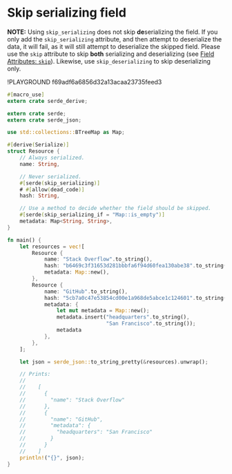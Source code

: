 # Skip serializing field

**NOTE:** Using `skip_serializing` does not skip **de**serializing the field. If
you only add the `skip_serializing` attribute, and then attempt to deserialize
the data, it will fail, as it will still attempt to deserialize the skipped
field. Please use the `skip` attribute to skip **both** serializing and
deserializing (see [Field Attributes: `skip`][attr-skip]). Likewise, use
`skip_deserializing` to skip deserializing only.

[attr-skip]: field-attrs.md#serdeskip

!PLAYGROUND f69adf6a6856d32a13acaa23735feed3
```rust
#[macro_use]
extern crate serde_derive;

extern crate serde;
extern crate serde_json;

use std::collections::BTreeMap as Map;

#[derive(Serialize)]
struct Resource {
    // Always serialized.
    name: String,

    // Never serialized.
    #[serde(skip_serializing)]
    # #[allow(dead_code)]
    hash: String,

    // Use a method to decide whether the field should be skipped.
    #[serde(skip_serializing_if = "Map::is_empty")]
    metadata: Map<String, String>,
}

fn main() {
    let resources = vec![
        Resource {
            name: "Stack Overflow".to_string(),
            hash: "b6469c3f31653d281bbbfa6f94d60fea130abe38".to_string(),
            metadata: Map::new(),
        },
        Resource {
            name: "GitHub".to_string(),
            hash: "5cb7a0c47e53854cd00e1a968de5abce1c124601".to_string(),
            metadata: {
                let mut metadata = Map::new();
                metadata.insert("headquarters".to_string(),
                                "San Francisco".to_string());
                metadata
            },
        },
    ];

    let json = serde_json::to_string_pretty(&resources).unwrap();

    // Prints:
    //
    //    [
    //      {
    //        "name": "Stack Overflow"
    //      },
    //      {
    //        "name": "GitHub",
    //        "metadata": {
    //          "headquarters": "San Francisco"
    //        }
    //      }
    //    ]
    println!("{}", json);
}
```
